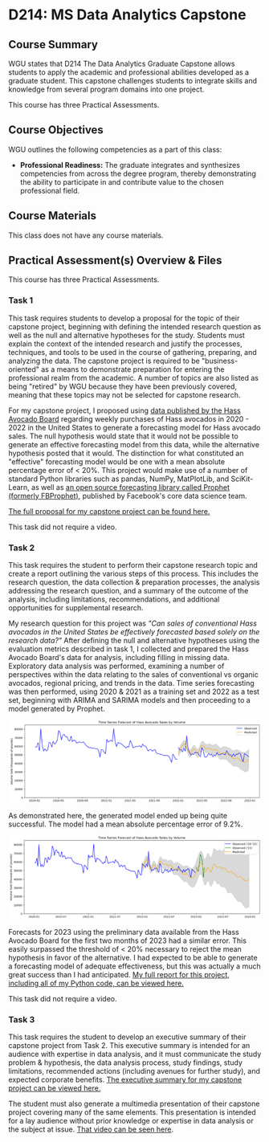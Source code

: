 # D214: MS Data Analytics Capstone

## Course Summary

WGU states that D214 The Data Analytics Graduate Capstone allows students to apply the academic and professional abilities developed as a graduate student. This capstone challenges students to integrate skills and knowledge from several program domains into one project.

This course has three Practical Assessments. 

## Course Objectives

WGU outlines the following competencies as a part of this class:
- **Professional Readiness:** The graduate integrates and synthesizes competencies from across the degree program, thereby demonstrating the ability to participate in and contribute value to the chosen professional field.

## Course Materials

This class does not have any course materials. 

## Practical Assessment(s) Overview & Files

This course has three Practical Assessments. 

### Task 1

This task requires students to develop a proposal for the topic of their capstone project, beginning with defining the intended research question as well as the null and alternative hypotheses for the study. Students must explain the context of the intended research and justify the processes, techniques, and tools to be used in the course of gathering, preparing, and analyzing the data. The capstone project is required to be "business-oriented" as a means to demonstrate preparation for entering the professional realm from the academic. A number of topics are also listed as being "retired" by WGU because they have been previously covered, meaning that these topics may not be selected for capstone research. 

For my capstone project, I proposed using [data published by the Hass Avocado Board](https://hassavocadoboard.com/) regarding weekly purchases of Hass avocados in 2020 - 2022 in the United States to generate a forecasting model for Hass avocado sales. The null hypothesis would state that it would not be possible to generate an effective forecasting model from this data, while the alternative hypothesis posted that it would. The distinction for what constituted an "effective" forecasting model would be one with a mean absolute percentage error of < 20%. This project would make use of a number of standard Python libraries such as pandas, NumPy, MatPlotLib, and SciKit-Learn, as well as [an open source forecasting library called Prophet (formerly FBProphet)](https://facebook.github.io/prophet/), published by Facebook's core data science team. 

[The full proposal for my capstone project can be found here.](d214task1.pdf)

This task did not require a video. 

### Task 2

This task requires the student to perform their capstone research topic and create a report outlining the various steps of this process. This includes the research question, the data collection & preparation processes, the analysis addressing the research question, and a summary of the outcome of the analysis, including limitations, recommendations, and additional opportunities for supplemental research. 

My research question for this project was *"Can sales of conventional Hass avocados in the United States be effectively forecasted based solely on the research data?"* After defining the null and alternative hypotheses using the evaluation metrics described in task 1, I collected and prepared the Hass Avocado Board's data for analysis, including filling in missing data. Exploratory data analysis was performed, examining a number of perspectives within the data relating to the sales of conventional vs organic avocados, regional pricing, and trends in the data. Time series forecasting was then performed, using 2020 & 2021 as a training set and 2022 as a test set, beginning with ARIMA and SARIMA models and then proceeding to a model generated by Prophet. 

![2022 Forecast](../images/forecast2022.png)

As demonstrated here, the generated model ended up being quite successful. The model had a mean absolute percentage error of 9.2%. 

![2023 Forecast](../images/forecast2023.png)

Forecasts for 2023 using the preliminary data available from the Hass Avocado Board for the first two months of 2023 had a similar error. This easily surpassed the threshold of < 20% necessary to reject the mean hypothesis in favor of the alternative. I had expected to be able to generate a forecasting model of adequate effectiveness, but this was actually a much great success than I had anticipated. [My full report for this project, including all of my Python code, can be viewed here.](d214task2.ipynb)

This task did not require a video. 

### Task 3

This task requires the student to develop an executive summary of their capstone project from Task 2. This executive summary is intended for an audience with expertise in data analysis, and it must communicate the study problem & hypothesis, the data analysis process, study findings, study limitations, recommended actions (including avenues for further study), and expected corporate benefits. [The executive summary for my capstone project can be viewed here.](d214task3.docx)

The student must also generate a multimedia presentation of their capstone project covering many of the same elements. This presentation is intended for a lay audience without prior knowledge or expertise in data analysis or the subject at issue. [That video can be seen here](https://drive.google.com/file/d/1mXes0hSLamDup7qHxHqF9Ep_aVQAqx9j/view?usp=share_link).